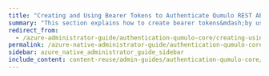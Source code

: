 ```yaml
---
title: "Creating and Using Bearer Tokens to Authenticate Qumulo REST API Calls"
summary: "This section explains how to create bearer tokens&mdash;by using the Qumulo REST API or the Qumulo Core Web UI&mdash;to authenticate Qumulo REST API calls."
redirect_from:
  - /azure-administrator-guide/authentication-qumulo-core/creating-using-bearer-tokens-to-authenticate-qumulo-rest-api-calls.html
permalink: /azure-native-administrator-guide/authentication-qumulo-core/creating-using-bearer-tokens-to-authenticate-qumulo-rest-api-calls.html
sidebar: azure_native_administrator_guide_sidebar
include_content: content-reuse/admin-guides/authentication-qumulo-core/creating-using-bearer-tokens-to-authenticate-qumulo-rest-api-calls.md
---
```

